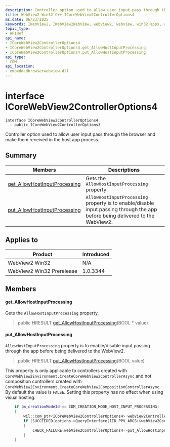 ```yaml
---
description: Controller option used to allow user input pass through the browser and make them received in the host app process.
title: WebView2 Win32 C++ ICoreWebView2ControllerOptions4
ms.date: 06/23/2025
keywords: IWebView2, IWebView2WebView, webview2, webview, win32 apps, win32, edge, ICoreWebView2, ICoreWebView2Controller, browser control, edge html, ICoreWebView2ControllerOptions4
topic_type: 
- APIRef
api_name:
- ICoreWebView2ControllerOptions4
- ICoreWebView2ControllerOptions4.get_AllowHostInputProcessing
- ICoreWebView2ControllerOptions4.put_AllowHostInputProcessing
api_type:
- COM
api_location:
- embeddedbrowserwebview.dll
---
```


# interface ICoreWebView2ControllerOptions4

```
interface ICoreWebView2ControllerOptions4
  : public ICoreWebView2ControllerOptions3
```

Controller option used to allow user input pass through the browser and make them received in the host app process.

## Summary

 Members                        | Descriptions
--------------------------------|---------------------------------------------
[get_AllowHostInputProcessing](#get_allowhostinputprocessing) | Gets the `AllowHostInputProcessing` property.
[put_AllowHostInputProcessing](#put_allowhostinputprocessing) | `AllowHostInputProcessing` property is to enable/disable input passing through the app before being delivered to the WebView2.

## Applies to

Product                         | Introduced
--------------------------------|---------------------------------------------
WebView2 Win32            |    N/A
WebView2 Win32 Prerelease |    1.0.3344

## Members

#### get_AllowHostInputProcessing

Gets the `AllowHostInputProcessing` property.

> public HRESULT [get_AllowHostInputProcessing](#get_allowhostinputprocessing)(BOOL * value)

#### put_AllowHostInputProcessing

`AllowHostInputProcessing` property is to enable/disable input passing through the app before being delivered to the WebView2.

> public HRESULT [put_AllowHostInputProcessing](#put_allowhostinputprocessing)(BOOL value)

This property is only applicable to controllers created with `CoreWebView2Environment.CreateCoreWebView2ControllerAsync` and not composition controllers created with `CoreWebView2Environment.CreateCoreWebView2CompositionControllerAsync`. By default the value is `FALSE`. Setting this property has no effect when using visual hosting. 
```cpp
    if (m_creationModeId == IDM_CREATION_MODE_HOST_INPUT_PROCESSING)
    {
        wil::com_ptr<ICoreWebView2ControllerOptions4> webView2ControllerOptions4;
        if (SUCCEEDED(options->QueryInterface(IID_PPV_ARGS(&webView2ControllerOptions4))))
        {
            CHECK_FAILURE(webView2ControllerOptions4->put_AllowHostInputProcessing(TRUE));
        }
    }
```

